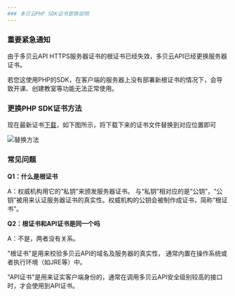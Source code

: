 ```yaml
---
### 多贝云PHP SDK证书更换说明
---
```


### 重要紧急通知

由于多贝云API HTTPS服务器证书的根证书已经失效，多贝云API已经更换服务器证书。

若您这使用PHP的SDK，在客户端的服务器上没有部署新根证书的情况下，会导致开课、创建教室等功能无法正常使用。

### 更换PHP SDK证书方法

现在最新证书[下载](http://docs.duobeiyun.com/download/cacert.pem)，如下图所示，将下载下来的证书文件替换到对应位置即可

![替换方法](http://docs.duobeiyun.com/download/cacert_change.jpg)

### 常见问题

**Q1：什么是根证书**

A：权威机构用它的“私钥”来颁发服务器证书。 与“私钥”相对应的是“公钥”，“公钥”被用来认证服务器证书的真实性。权威机构的公钥会被制作成证书，简称“根证书”。

**Q2：根证书和API证书是同一个吗**

A：不是，两者没有关系。

"根证书"是用来校验多贝云API的域名及服务器的真实性， 通常内置在操作系统或者执行环境（如JRE等）中。

"API证书"是用来证实客户端身份的，通常在调用多贝云API安全级别较高的接口时，才会使用到API证书。
